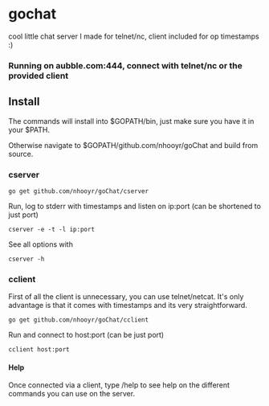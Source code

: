 # gochat
cool little chat server I made for telnet/nc, client included for op timestamps :)

### Running on aubble.com:444, connect with telnet/nc or the provided client

## Install

The commands will install into $GOPATH/bin, just make sure you have it in your $PATH.

Otherwise navigate to $GOPATH/github.com/nhooyr/goChat and build from source.

### cserver

	go get github.com/nhooyr/goChat/cserver

Run, log to stderr with timestamps and listen on ip:port (can be shortened to just port)

	cserver -e -t -l ip:port

See all options with

	cserver -h

### cclient
First of all the client is unnecessary, you can use telnet/netcat. It's only advantage is that it comes with timestamps and its very straightforward.

	go get github.com/nhooyr/goChat/cclient

Run and connect to host:port (can be just port)

	cclient host:port

#### Help

Once connected via a client, type /help to see help on the different commands you can use on the server.
